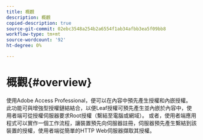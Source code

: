 ```yaml
---
title: 概觀
description: 概觀
copied-description: true
source-git-commit: 02ebc3548a254b2a6554f1ab34afbb3ea5f09bb8
workflow-type: tm+mt
source-wordcount: '92'
ht-degree: 0%

---
```


# 概觀{#overview}

使用Adobe Access Professional，便可以在內容中預先產生授權和內嵌授權。 此功能可與增強型授權鏈結結合，以便Leaf授權可預先產生並內嵌於內容中，使用者端可從授權伺服器要求Root授權（繫結至電腦或網域）。 或者，使用者端應用程式可以實作一個工作流程，讓裝置預先向伺服器註冊，伺服器預先產生繫結到該裝置的授權，使用者端從簡單的HTTP Web伺服器擷取其授權。
